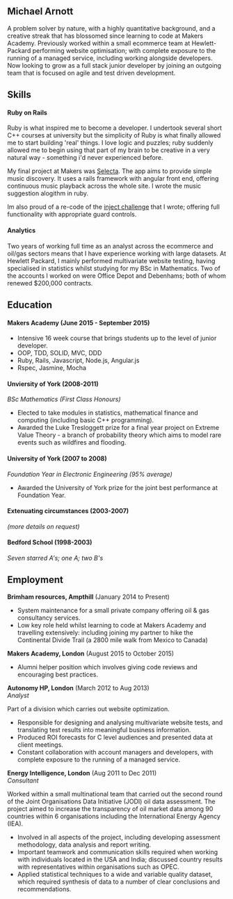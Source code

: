 ## Michael Arnott

A problem solver by nature, with a highly quantitative background, and a creative streak that has blossomed since learning to code at Makers Academy. Previously worked within a small ecommerce team at Hewlett-Packard performing website optimisation; with complete exposure to the running of a managed service, including working alongside developers. Now looking to grow as a full stack junior developer by joining an outgoing team that is focused on agile and test driven development.


## Skills

#### Ruby on Rails

Ruby is what inspired me to become a developer. I undertook several short C++ courses at university but the simplicity of Ruby is what finally allowed me to start building 'real' things. I love logic and puzzles; ruby suddenly allowed me to begin using that part of my brain to be creative in a very natural way - something i'd never experienced before.

My final project at Makers was <a href="https://github.com/arnottmj/selecta-official" target="_blank">Selecta</a>. The app aims to provide simple music discovery. It uses a rails framework with angular front end, offering continuous music playback across the whole site. I wrote the music suggestion alogithm in ruby.

Im also proud of a re-code of the <a href="https://github.com/arnottmj/inject-challenge" target="_blank">inject challenge</a> that I wrote; offering full functionality with appropriate guard controls.

#### Analytics

Two years of working full time as an analyst across the ecommerce and oil/gas sectors means that I have experience working with large datasets. At Hewlett Packard, I mainly performed multivariate website testing, having specialised in statistics whilst studying for my BSc in Mathematics. Two of the accounts I worked on were Office Depot and Debenhams; both of whom renewed $200,000 contracts.

####

## Education

#### Makers Academy (June 2015 - September 2015)

- Intensive 16 week course that brings students up to the level of junior developer.
- OOP, TDD, SOLID, MVC, DDD
- Ruby, Rails, Javascript, Node.js, Angular.js
- Rspec, Jasmine, Mocha

#### Unviersity of York (2008-2011)
*BSc Mathematics (First Class Honours)*

- Elected to take modules in statistics, mathematical finance and computing (including basic C++ programming). 
- Awarded the Luke Tresloggett prize for a final year project on Extreme Value Theory - a branch of probability theory which aims to model rare events such as wildfires and flooding.

#### University of York (2007 to 2008)
*Foundation Year in Electronic Engineering (95% average)*

- Awarded the University of York prize for the joint best performance at Foundation Year.

#### Extenuating circumstances (2003-2007)
*(more details on request)*

#### Bedford School (1998-2003)
*Seven starred A's; one A; two B's*

## Employment

**Brimham resources, Ampthill** (January 2014 to Present)

- System maintenance for a small private company offering oil & gas consultancy services.
- Low key role held whilst learning to code at Makers Academy and travelling extensively: including joining my partner to hike the Continental Divide Trail (a 2800 mile walk from Mexico to Canada)

**Makers Academy, London** (August 2015 to October 2015)

- Alumni helper position which involves giving code reviews and encouraging best practices.

**Autonomy HP, London** (March 2012 to Aug 2013)    
*Analyst*

Part of a division which carries out website optimization.

- Responsible for designing and analysing multivariate website tests, and translating test results into  meaningful business information.
- Produced ROI forecasts for C level audiences and presented data at client meetings.
- Constant collaboration with account managers and developers, with complete exposure to the running of a managed service.

**Energy Intelligence, London** (Aug 2011 to Dec 2011)   
*Consultant*  
                                                                     
Worked within a small multinational team that carried out the second round of the Joint Organisations Data Initiative (JODI) oil data assessment. The project aimed to increase the transparency of oil market data among 90 countries within 6 organisations including the International Energy Agency (IEA).

- Involved in all aspects of the project, including developing assessment methodology, data analysis and report writing.
- Important teamwork and communication skills required when working with individuals located in the USA and India; discussed country results with representatives within organisations such as OPEC.
- Applied statistical techniques to a wide and variable quality dataset, which required synthesis of data to a number of clear conclusions and recommendations. 




